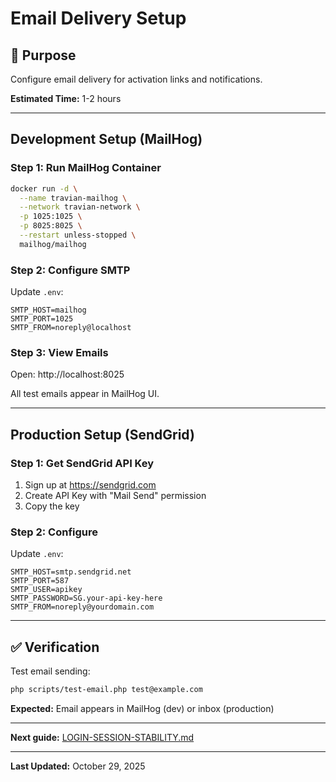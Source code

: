 # Email Delivery Setup

## 🎯 Purpose

Configure email delivery for activation links and notifications.

**Estimated Time:** 1-2 hours

---

## Development Setup (MailHog)

### Step 1: Run MailHog Container

```bash
docker run -d \
  --name travian-mailhog \
  --network travian-network \
  -p 1025:1025 \
  -p 8025:8025 \
  --restart unless-stopped \
  mailhog/mailhog
```

### Step 2: Configure SMTP

Update `.env`:
```env
SMTP_HOST=mailhog
SMTP_PORT=1025
SMTP_FROM=noreply@localhost
```

### Step 3: View Emails

Open: http://localhost:8025

All test emails appear in MailHog UI.

---

## Production Setup (SendGrid)

### Step 1: Get SendGrid API Key

1. Sign up at https://sendgrid.com
2. Create API Key with "Mail Send" permission
3. Copy the key

### Step 2: Configure

Update `.env`:
```env
SMTP_HOST=smtp.sendgrid.net
SMTP_PORT=587
SMTP_USER=apikey
SMTP_PASSWORD=SG.your-api-key-here
SMTP_FROM=noreply@yourdomain.com
```

---

## ✅ Verification

Test email sending:

```bash
php scripts/test-email.php test@example.com
```

**Expected:** Email appears in MailHog (dev) or inbox (production)

---

**Next guide:** [LOGIN-SESSION-STABILITY.md](./LOGIN-SESSION-STABILITY.md)

---

**Last Updated:** October 29, 2025
